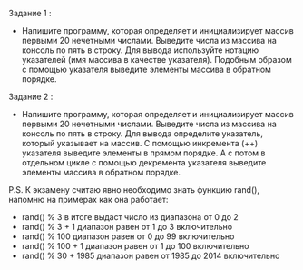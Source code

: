 Задание 1 :
- Напишите программу, которая определяет и инициализирует массив первыми 20 нечетными числами. Выведите числа из массива на консоль по пять в строку. Для вывода используйте нотацию указателей (имя массива в качестве указателя). Подобным образом с помощью указателя выведите элементы массива в обратном порядке.

Задание 2 :
- Напишите программу, которая определяет и инициализирует массив первыми 20 нечетными числами. Выведите числа из массива на консоль по пять в строку. Для вывода определите указатель, который указывает на массив. С помощью инкремента (++) указателя выведите элементы в прямом порядке. А с потом в отдельном цикле с помощью декремента указателя выведите элементы массива в обратном порядке.


P.S. К экзамену считаю явно необходимо знать функцию rand(), напомню на примерах как она работает:
* rand() % 3 в итоге выдаст число из диапазона от 0 до 2
* rand() % 3 + 1  диапазон равен от 1 до 3 включительно
* rand() % 100 диапазон равен от 0 до 99 включительно
* rand() % 100 + 1 диапазон равен от 1 до 100 включительно
* rand() % 30 + 1985 диапазон равен от 1985 до 2014 включительно
